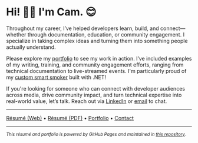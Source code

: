# Hi! 👋🏻 I'm Cam. 😊

Throughout my career, I’ve helped developers learn, build, and connect—whether through documentation, education, or community engagement. I specialize in taking complex ideas and turning them into something people actually understand. 

Please explore my [portfolio](portfolio.md) to see my work in action. I’ve included examples of my writing, training, and community engagement efforts, ranging from technical documentation to live-streamed events. I'm particularly proud of my [custom smart smoker](https://www.youtube.com/watch?v=4kJGRuXZ4kg) built with .NET!

If you're looking for someone who can connect with developer audiences across media, drive community impact, and turn technical expertise into real-world value, let’s talk. Reach out via [LinkedIn](https://www.linkedin.com/in/camthegeek/) or [email](mailto:cam.soper@outlook.com) to chat.

---

[Résumé (Web)](resume.md) • [Résumé (PDF)](dist/cam_soper_resume.pdf) • [Portfolio](portfolio.md) • [Contact](mailto:cam.soper@outlook.com)

---

<sub>*This résumé and portfolio is powered by GitHub Pages and maintained in [this repository](https://github.com/camsoper/camsoper.github.io).*</sub>
